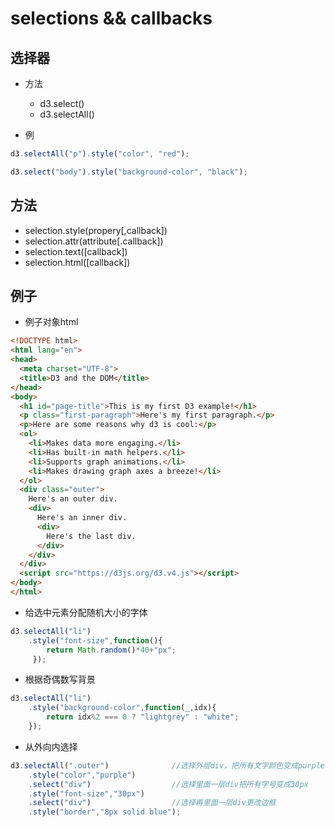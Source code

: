 # selections && callbacks


## 选择器

* 方法
  * d3.select()
  * d3.selectAll()

* 例

```js
d3.selectAll("p").style("color", "red");
```

```js
d3.select("body").style("background-color", "black");
```

## 方法
* selection.style(propery[,callback])
* selection.attr(attribute[.callback])
* selection.text([callback])
* selection.html([callback])


## 例子

* 例子对象html

```html
<!DOCTYPE html>
<html lang="en">
<head>
  <meta charset="UTF-8">
  <title>D3 and the DOM</title>
</head>
<body>
  <h1 id="page-title">This is my first D3 example!</h1>
  <p class="first-paragraph">Here's my first paragraph.</p>
  <p>Here are some reasons why d3 is cool:</p>
  <ol>
    <li>Makes data more engaging.</li>
    <li>Has built-in math helpers.</li>
    <li>Supports graph animations.</li>
    <li>Makes drawing graph axes a breeze!</li>
  </ol>
  <div class="outer">
    Here's an outer div.
    <div>
      Here's an inner div.
      <div>
        Here's the last div.
      </div>
    </div>
  </div>
  <script src="https://d3js.org/d3.v4.js"></script>
</body>
</html>
```

* 给选中元素分配随机大小的字体

```js
d3.selectAll("li")
	.style("font-size",function(){
		return Math.random()*40+"px";	
	 });
```

* 根据奇偶数写背景

```js
d3.selectAll("li")
	.style("background-color",function(_,idx){
		return idx%2 === 0 ? "lightgrey" : "white";
	});
```

* 从外向内选择

```js
d3.selectAll(".outer")              //选择外层div，把所有文字颜色变成purple
	.style("color","purple")
	.select("div")                  //选择里面一层div把所有字号变成30px
	.style("font-size","30px")
	.select("div")                  //选择再里面一层div更改边框
	.style("border","8px solid blue");
```



